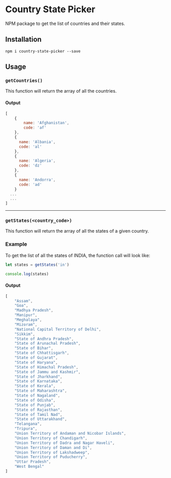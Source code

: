 # Country State Picker

NPM package to get the list of countries and their states.

## Installation

`npm i country-state-picker --save`

## Usage

### `getCountries()`

This function will return the array of all the countries.

#### Output

```javascript
[
    {
        name: 'Afghanistan',
        code: 'af'
    },
    {
      name: 'Albania',
      code: 'al'
    },
    {
      name: 'Algeria',
      code: 'dz'
    },
    {
      name: 'Andorra',
      code: 'ad'
    }
  ...
  ...
]
```

---

### `getStates(<country_code>)`

This function will return the array of all the states of a given country.

### Example

To get the list of all the states of INDIA, the function call will look like:

```javascript
let states = getStates('in')

console.log(states)
```

#### Output

```javascript
[
    "Assam",
    "Goa",
    "Madhya Pradesh",
    "Manipur",
    "Meghalaya",
    "Mizoram",
    "National Capital Territory of Delhi",
    "Sikkim",
    "State of Andhra Pradesh",
    "State of Arunachal Pradesh",
    "State of Bihar",
    "State of Chhattisgarh",
    "State of Gujarat",
    "State of Haryana",
    "State of Himachal Pradesh",
    "State of Jammu and Kashmir",
    "State of Jharkhand",
    "State of Karnataka",
    "State of Kerala",
    "State of Maharashtra",
    "State of Nagaland",
    "State of Odisha",
    "State of Punjab",
    "State of Rajasthan",
    "State of Tamil Nad",
    "State of Uttarakhand",
    "Telangana",
    "Tripura",
    "Union Territory of Andaman and Nicobar Islands",
    "Union Territory of Chandigarh",
    "Union Territory of Dadra and Nagar Haveli",
    "Union Territory of Daman and Di",
    "Union Territory of Lakshadweep",
    "Union Territory of Puducherry",
    "Uttar Pradesh",
    "West Bengal"
]
```
